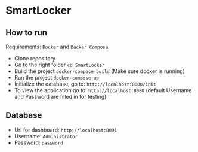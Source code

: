 # SmartLocker

## How to run

Requirements: `Docker` and `Docker Compose`

-   Clone repository
-   Go to the right folder `cd SmartLocker`
-   Build the project `docker-compose build` (Make sure docker is running)
-   Run the project `docker-compose up`
-   Initialize the database, go to: `http://localhost:8000/init`
-   To view the application go to: `http://localhost:8080` (default Username and Password are filled in for testing)

## Database

-   Url for dashboard: `http://localhost:8091`
-   Username: `Administrator`
-   Password: `password`
